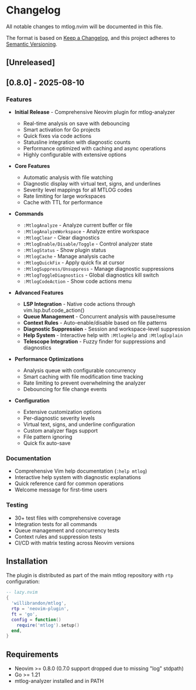 # Changelog

All notable changes to mtlog.nvim will be documented in this file.

The format is based on [Keep a Changelog](https://keepachangelog.com/en/1.0.0/),
and this project adheres to [Semantic Versioning](https://semver.org/spec/v2.0.0.html).

## [Unreleased]

## [0.8.0] - 2025-08-10

### Features
- **Initial Release** - Comprehensive Neovim plugin for mtlog-analyzer
  - Real-time analysis on save with debouncing
  - Smart activation for Go projects
  - Quick fixes via code actions
  - Statusline integration with diagnostic counts
  - Performance optimized with caching and async operations
  - Highly configurable with extensive options

- **Core Features**
  - Automatic analysis with file watching
  - Diagnostic display with virtual text, signs, and underlines
  - Severity level mappings for all MTLOG codes
  - Rate limiting for large workspaces
  - Cache with TTL for performance

- **Commands**
  - `:MtlogAnalyze` - Analyze current buffer or file
  - `:MtlogAnalyzeWorkspace` - Analyze entire workspace
  - `:MtlogClear` - Clear diagnostics
  - `:MtlogEnable/Disable/Toggle` - Control analyzer state
  - `:MtlogStatus` - Show plugin status
  - `:MtlogCache` - Manage analysis cache
  - `:MtlogQuickFix` - Apply quick fix at cursor
  - `:MtlogSuppress/Unsuppress` - Manage diagnostic suppressions
  - `:MtlogToggleDiagnostics` - Global diagnostics kill switch
  - `:MtlogCodeAction` - Show code actions menu

- **Advanced Features**
  - **LSP Integration** - Native code actions through vim.lsp.buf.code_action()
  - **Queue Management** - Concurrent analysis with pause/resume
  - **Context Rules** - Auto-enable/disable based on file patterns
  - **Diagnostic Suppression** - Session and workspace-level suppression
  - **Help System** - Interactive help with `:MtlogHelp` and `:MtlogExplain`
  - **Telescope Integration** - Fuzzy finder for suppressions and diagnostics

- **Performance Optimizations**
  - Analysis queue with configurable concurrency
  - Smart caching with file modification time tracking
  - Rate limiting to prevent overwhelming the analyzer
  - Debouncing for file change events

- **Configuration**
  - Extensive customization options
  - Per-diagnostic severity levels
  - Virtual text, signs, and underline configuration
  - Custom analyzer flags support
  - File pattern ignoring
  - Quick fix auto-save

### Documentation
- Comprehensive Vim help documentation (`:help mtlog`)
- Interactive help system with diagnostic explanations
- Quick reference card for common operations
- Welcome message for first-time users

### Testing
- 30+ test files with comprehensive coverage
- Integration tests for all commands
- Queue management and concurrency tests
- Context rules and suppression tests
- CI/CD with matrix testing across Neovim versions

## Installation

The plugin is distributed as part of the main mtlog repository with `rtp` configuration:

```lua
-- lazy.nvim
{
  'willibrandon/mtlog',
  rtp = 'neovim-plugin',
  ft = 'go',
  config = function()
    require('mtlog').setup()
  end,
}
```

## Requirements

- Neovim >= 0.8.0 (0.7.0 support dropped due to missing "log" stdpath)
- Go >= 1.21
- mtlog-analyzer installed and in PATH